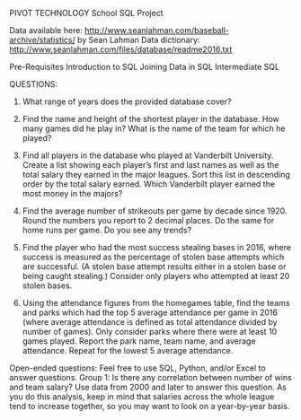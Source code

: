 PIVOT TECHNOLOGY School SQL Project

Data available here: http://www.seanlahman.com/baseball-archive/statistics/ by Sean Lahman
Data dictionary: http://www.seanlahman.com/files/database/readme2016.txt

Pre-Requisites
Introduction to SQL
Joining Data in SQL
Intermediate SQL

QUESTIONS:
1. What range of years does the provided database cover?

2. Find the name and height of the shortest player in the database. How many games did 
he play in? What is the name of the team for which he played?

3. Find all players in the database who played at Vanderbilt University. Create a list 
showing each player’s first and last names as well as the total salary they earned in the 
major leagues. Sort this list in descending order by the total salary earned. Which 
Vanderbilt player earned the most money in the majors?

4. Find the average number of strikeouts per game by decade since 1920. Round the 
numbers you report to 2 decimal places. Do the same for home runs per game. Do you 
see any trends?

5. Find the player who had the most success stealing bases in 2016, where success is 
measured as the percentage of stolen base attempts which are successful. (A stolen 
base attempt results either in a stolen base or being caught stealing.) Consider only 
players who attempted at least 20 stolen bases.

6. Using the attendance figures from the homegames table, find the teams and parks 
which had the top 5 average attendance per game in 2016 (where average attendance is 
defined as total attendance divided by number of games). Only consider parks where 
there were at least 10 games played. Report the park name, team name, and average 
attendance. Repeat for the lowest 5 average attendance.


Open-ended questions: Feel free to use SQL, Python, and/or Excel to answer questions. 
Group 1: Is there any correlation between number of wins and team salary? Use data from 
2000 and later to answer this question. As you do this analysis, keep in mind that salaries across 
the whole league tend to increase together, so you may want to look on a year-by-year basis.
